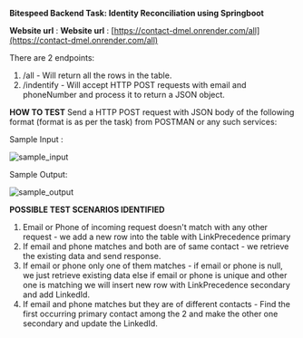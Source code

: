 **Bitespeed Backend Task: Identity Reconciliation using Springboot**

**Website url** : **Website url** : [https://contact-dmel.onrender.com/all](https://contact-dmel.onrender.com/all)

There are 2 endpoints:
1. /all       -  Will return all the rows in the table.
2. /indentify -  Will accept HTTP POST requests with email and phoneNumber and process it to return a JSON object.

**HOW TO TEST**
Send a HTTP POST request with JSON body of the following format (format is as per the task) from POSTMAN or any such services: 

Sample Input : 


![sample_input](https://github.com/gokul-24/contact/assets/71783639/180815c8-8908-431a-b68b-48b0dcd70511)

Sample Output:


![sample_output](https://github.com/gokul-24/contact/assets/71783639/658b47bd-aa31-43cd-9a82-ca06f69c5579)


**POSSIBLE TEST SCENARIOS IDENTIFIED**
1. Email or Phone of incoming request doesn't match with any other request - we add a new row into the table with LinkPrecedence primary
2. If email and phone matches and both are of same contact - we retrieve the existing data and send response.
3. If email or phone only one of them matches - if email or phone is null, we just retrieve existing data else if email or phone is unique and other one is matching
   we will insert new row with LinkPrecedence secondary and add LinkedId.
4. If email and phone matches but they are of different contacts - Find the first occurring primary contact among the 2 and make the other one secondary and update the LinkedId.
